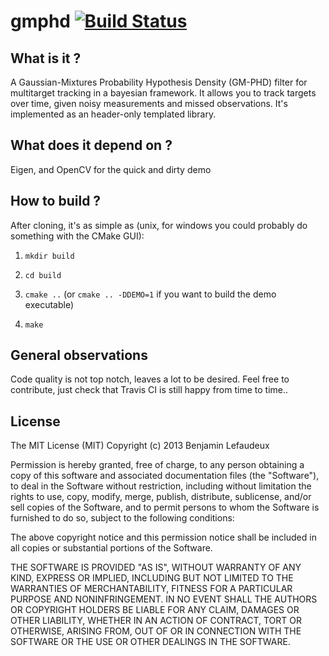 gmphd [![Build Status](https://travis-ci.org/blefaudeux/gmphd.svg?branch=master)](https://travis-ci.org/blefaudeux/gmphd)
=====

What is it ?
----------
A Gaussian-Mixtures Probability Hypothesis Density (GM-PHD) filter for multitarget tracking in a bayesian framework. It allows you to track targets over time, given noisy measurements and missed observations. It's implemented as an header-only templated library.

What does it depend on ?
-------------------------
Eigen, and OpenCV for the quick and dirty demo

How to build ?
--------------
After cloning, it's as simple as (unix, for windows you could probably do something with the CMake GUI):

1. `mkdir build`

2. `cd build`

3. `cmake ..` (or `cmake .. -DDEMO=1` if you want to build the demo executable)

4. `make`

General observations
--------------------
Code quality is not top notch, leaves a lot to be desired. Feel free to contribute, just check that
Travis CI is still happy from time to time..

License
-------

The MIT License (MIT)
Copyright (c) 2013 Benjamin Lefaudeux

Permission is hereby granted, free of charge, to any person obtaining a copy of this software and associated documentation files (the "Software"), to deal in the Software without restriction, including without limitation the rights to use, copy, modify, merge, publish, distribute, sublicense, and/or sell copies of the Software, and to permit persons to whom the Software is furnished to do so, subject to the following conditions:

The above copyright notice and this permission notice shall be included in all copies or substantial portions of the Software.

THE SOFTWARE IS PROVIDED "AS IS", WITHOUT WARRANTY OF ANY KIND, EXPRESS OR IMPLIED, INCLUDING BUT NOT LIMITED TO THE WARRANTIES OF MERCHANTABILITY, FITNESS FOR A PARTICULAR PURPOSE AND NONINFRINGEMENT. IN NO EVENT SHALL THE AUTHORS OR COPYRIGHT HOLDERS BE LIABLE FOR ANY CLAIM, DAMAGES OR OTHER LIABILITY, WHETHER IN AN ACTION OF CONTRACT, TORT OR OTHERWISE, ARISING FROM, OUT OF OR IN CONNECTION WITH THE SOFTWARE OR THE USE OR OTHER DEALINGS IN THE SOFTWARE.
